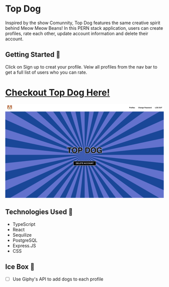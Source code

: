 # Top Dog

Inspired by the show Comunnity, Top Dog features the same creative spirit behind Meow Meow Beans! In this PERN stack application, users can create profiles, rate each other, update account information and delete their account.

## Getting Started 🐶

Click on Sign up to creat your profile. Veiw all profiles from the nav bar to get a full list of users who you can rate.

# [Checkout Top Dog Here!](https://topdog-hw.netlify.app//)

![MAMBA Game Screenshot](./src/assets/screenShot.png)

## Technologies Used 💾

- TypeScript
- React
- Sequilize
- PostgreSQL
- Express.JS
- CSS

## Ice Box 🧊

- [ ] Use Giphy's API to add dogs to each profile

